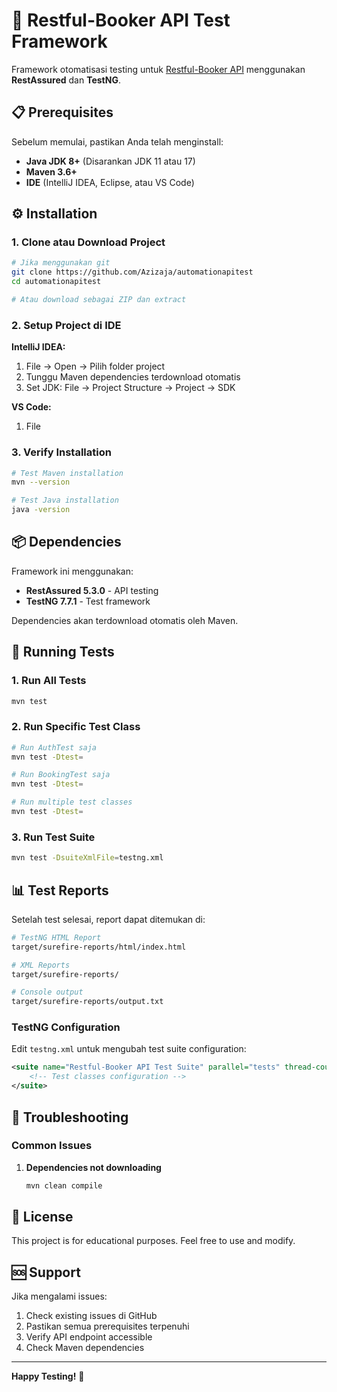 # 🚀 Restful-Booker API Test Framework

Framework otomatisasi testing untuk [Restful-Booker API](https://restful-booker.herokuapp.com/apidoc/index.html) menggunakan **RestAssured** dan **TestNG**.

## 📋 Prerequisites

Sebelum memulai, pastikan Anda telah menginstall:

- **Java JDK 8+** (Disarankan JDK 11 atau 17)
- **Maven 3.6+**
- **IDE** (IntelliJ IDEA, Eclipse, atau VS Code)

## ⚙️ Installation

### 1. Clone atau Download Project

```bash
# Jika menggunakan git
git clone https://github.com/Azizaja/automationapitest
cd automationapitest

# Atau download sebagai ZIP dan extract
```

### 2. Setup Project di IDE

**IntelliJ IDEA:**
1. File → Open → Pilih folder project
2. Tunggu Maven dependencies terdownload otomatis
3. Set JDK: File → Project Structure → Project → SDK

**VS Code:**
1. File 

### 3. Verify Installation

```bash
# Test Maven installation
mvn --version

# Test Java installation
java -version
```

## 📦 Dependencies

Framework ini menggunakan:

- **RestAssured 5.3.0** - API testing
- **TestNG 7.7.1** - Test framework

Dependencies akan terdownload otomatis oleh Maven.

## 🚀 Running Tests

### 1. Run All Tests

```bash
mvn test
```

### 2. Run Specific Test Class

```bash
# Run AuthTest saja
mvn test -Dtest=

# Run BookingTest saja
mvn test -Dtest=

# Run multiple test classes
mvn test -Dtest=
```

### 3. Run Test Suite

```bash
mvn test -DsuiteXmlFile=testng.xml
```

## 📊 Test Reports

Setelah test selesai, report dapat ditemukan di:

```bash
# TestNG HTML Report
target/surefire-reports/html/index.html

# XML Reports
target/surefire-reports/

# Console output
target/surefire-reports/output.txt
```

### TestNG Configuration

Edit `testng.xml` untuk mengubah test suite configuration:

```xml
<suite name="Restful-Booker API Test Suite" parallel="tests" thread-count="3">
    <!-- Test classes configuration -->
</suite>
```

## 🐛 Troubleshooting

### Common Issues

1. **Dependencies not downloading**
   ```bash
   mvn clean compile
   ```

## 📄 License

This project is for educational purposes. Feel free to use and modify.

## 🆘 Support

Jika mengalami issues:

1. Check existing issues di GitHub
2. Pastikan semua prerequisites terpenuhi
3. Verify API endpoint accessible
4. Check Maven dependencies

---

**Happy Testing!** 🎯